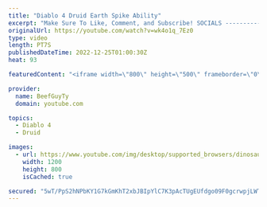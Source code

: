 ```yaml
---
title: "Diablo 4 Druid Earth Spike Ability"
excerpt: "Make Sure To Like, Comment, and Subscribe! SOCIALS ---------------------------------------------- Join Our ..."
originalUrl: https://youtube.com/watch?v=wk4o1q_7Ez0
type: video
length: PT7S
publishedDateTime: 2022-12-25T01:00:30Z
heat: 93

featuredContent: "<iframe width=\"800\" height=\"500\" frameborder=\"0\" src=\"https://www.youtube.com/embed/wk4o1q_7Ez0\" allow=\"accelerometer; autoplay; encrypted-media; gyroscope; picture-in-picture\" allowfullscreen></iframe>"

provider:
  name: BeefGuyTy
  domain: youtube.com

topics:
  - Diablo 4
  - Druid

images:
  - url: https://www.youtube.com/img/desktop/supported_browsers/dinosaur.png
    width: 1200
    height: 800
    isCached: true

secured: "5wT/PpS2hNPbKY1G7kGmKhT2xbJBIpYlC7K3pAcTUgEUfdgo09F0gcrwpjLWTDVqBCbseU3o4SzUAUFaB9jTYryIzTlIAIwdam8frjHneblFb4UaZ0Cf7XeTamCZh4lDrswLqUbTGxe8GyvebErTjwNSylbTa/lB+M1znAo3wdG1OWNxL0hZfebr3sSGVLhTidT1WPpBBFfjMjNEQlfxaUJhblO+FaZThzmJouvrjVB0o7eIUQnl2COYPZ1PmbiWfhHBo9ck83nCklo95eoMohCMuym+DXgZP8/jDNlS+eIeSDWGHcBtMdfpeFF3QYot084TUPKGcFc0Hq5AG/hK3COUtVccyjQmHKk5d1nNKcRuTETzLj3k3E9frxAKrshskg9fGDvexSSia6jxEZdPphcGJD1l/7NR3n5TZ/1+RNE=;NvRh9LZgHDpBrosu49owzQ=="
---
```


